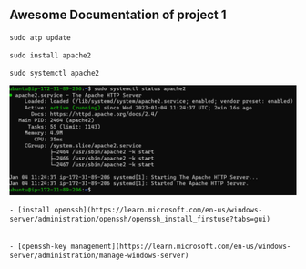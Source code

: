 ## Awesome Documentation of project 1

`sudo atp update`

`sudo install apache2`


`sudo systemctl apache2`


![apache status](./Images/apache-status.png)


	- [install openssh](https://learn.microsoft.com/en-us/windows-server/administration/openssh/openssh_install_firstuse?tabs=gui)


    - [openssh-key management](https://learn.microsoft.com/en-us/windows-server/administration/manage-windows-server)

